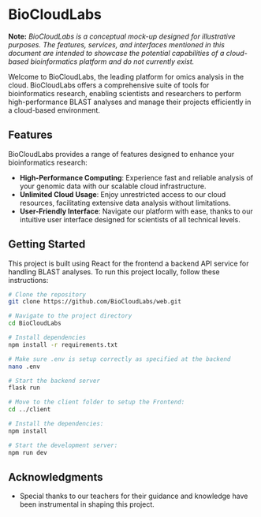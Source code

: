 # BioCloudLabs

**Note:** _BioCloudLabs is a conceptual mock-up designed for illustrative purposes. The features, services, and interfaces mentioned in this document are intended to showcase the potential capabilities of a cloud-based bioinformatics platform and do not currently exist._

Welcome to BioCloudLabs, the leading platform for omics analysis in the cloud. BioCloudLabs offers a comprehensive suite of tools for bioinformatics research, enabling scientists and researchers to perform high-performance BLAST analyses and manage their projects efficiently in a cloud-based environment.

## Features

BioCloudLabs provides a range of features designed to enhance your bioinformatics research:

- **High-Performance Computing**: Experience fast and reliable analysis of your genomic data with our scalable cloud infrastructure.
- **Unlimited Cloud Usage**: Enjoy unrestricted access to our cloud resources, facilitating extensive data analysis without limitations.
- **User-Friendly Interface**: Navigate our platform with ease, thanks to our intuitive user interface designed for scientists of all technical levels.

## Getting Started


This project is built using React for the frontend a backend API service for handling BLAST analyses. To run this project locally, follow these instructions:

```bash
# Clone the repository
git clone https://github.com/BioCloudLabs/web.git

# Navigate to the project directory
cd BioCloudLabs

# Install dependencies 
npm install -r requirements.txt

# Make sure .env is setup correctly as specified at the backend
nano .env

# Start the backend server
flask run

# Move to the client folder to setup the Frontend:
cd ../client

# Install the dependencies:
npm install

# Start the development server:
npm run dev
```

## Acknowledgments

- Special thanks to our teachers for their guidance and knowledge have been instrumental in shaping this project.
